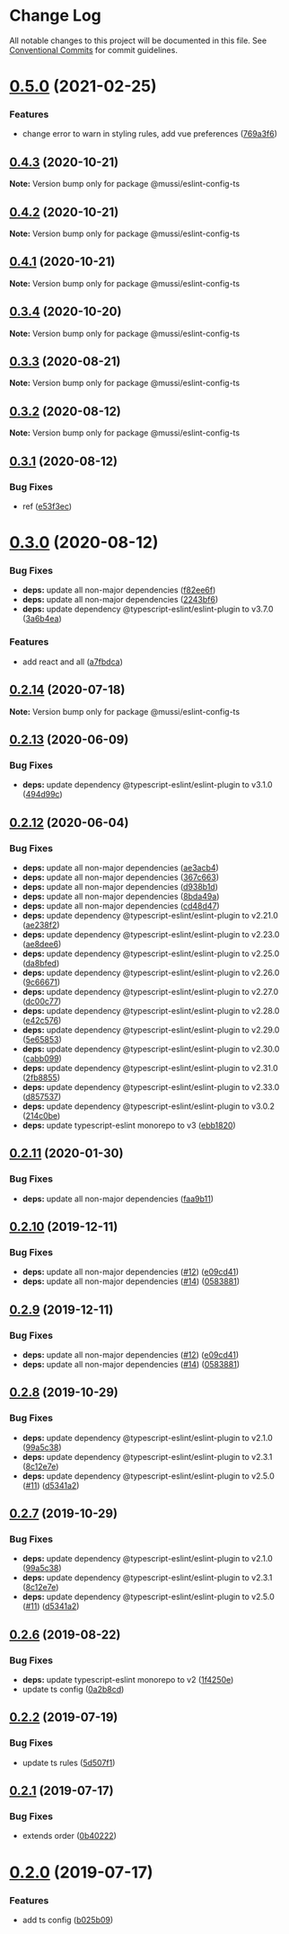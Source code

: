 # Change Log

All notable changes to this project will be documented in this file.
See [Conventional Commits](https://conventionalcommits.org) for commit guidelines.

# [0.5.0](https://github.com/ElMassimo/eslint-config/compare/v0.4.3...v0.5.0) (2021-02-25)


### Features

* change error to warn in styling rules, add vue preferences ([769a3f6](https://github.com/ElMassimo/eslint-config/commit/769a3f67da17f91f1e9f095ca34f8181fac8f4bc))





## [0.4.3](https://github.com/ElMassimo/eslint-config/compare/v0.4.2...v0.4.3) (2020-10-21)

**Note:** Version bump only for package @mussi/eslint-config-ts





## [0.4.2](https://github.com/ElMassimo/eslint-config/compare/v0.4.1...v0.4.2) (2020-10-21)

**Note:** Version bump only for package @mussi/eslint-config-ts





## [0.4.1](https://github.com/ElMassimo/eslint-config/compare/v0.4.0...v0.4.1) (2020-10-21)

**Note:** Version bump only for package @mussi/eslint-config-ts





## [0.3.4](https://github.com/ElMassimo/eslint-config/compare/v0.3.3...v0.3.4) (2020-10-20)

**Note:** Version bump only for package @mussi/eslint-config-ts





## [0.3.3](https://github.com/ElMassimo/eslint-config/compare/v0.3.2...v0.3.3) (2020-08-21)

**Note:** Version bump only for package @mussi/eslint-config-ts





## [0.3.2](https://github.com/ElMassimo/eslint-config/compare/v0.3.1...v0.3.2) (2020-08-12)

**Note:** Version bump only for package @mussi/eslint-config-ts





## [0.3.1](https://github.com/ElMassimo/eslint-config/compare/v0.3.0...v0.3.1) (2020-08-12)


### Bug Fixes

* ref ([e53f3ec](https://github.com/ElMassimo/eslint-config/commit/e53f3ec8dbc1cc3e32d57c08604b2b1d51661ca4))





# [0.3.0](https://github.com/ElMassimo/eslint-config/compare/v0.2.14...v0.3.0) (2020-08-12)


### Bug Fixes

* **deps:** update all non-major dependencies ([f82ee6f](https://github.com/ElMassimo/eslint-config/commit/f82ee6fce9153f098c8fbbeef17f88261e08176f))
* **deps:** update all non-major dependencies ([2243bf6](https://github.com/ElMassimo/eslint-config/commit/2243bf67fac0f75c1a4e35c604f49ebb2092d960))
* **deps:** update dependency @typescript-eslint/eslint-plugin to v3.7.0 ([3a6b4ea](https://github.com/ElMassimo/eslint-config/commit/3a6b4ea59ec8b9a4d75452ae1f6fd2c51d96b242))


### Features

* add react and all ([a7fbdca](https://github.com/ElMassimo/eslint-config/commit/a7fbdcad4b20294e26e817fae468f468376e49cf))





## [0.2.14](https://github.com/ElMassimo/eslint-config/compare/v0.2.13...v0.2.14) (2020-07-18)

**Note:** Version bump only for package @mussi/eslint-config-ts





## [0.2.13](https://github.com/ElMassimo/eslint-config/compare/v0.2.12...v0.2.13) (2020-06-09)


### Bug Fixes

* **deps:** update dependency @typescript-eslint/eslint-plugin to v3.1.0 ([494d99c](https://github.com/ElMassimo/eslint-config/commit/494d99c2bb52895a055cea7be9b50494a6a67358))





## [0.2.12](https://github.com/ElMassimo/eslint-config/compare/v0.2.11...v0.2.12) (2020-06-04)


### Bug Fixes

* **deps:** update all non-major dependencies ([ae3acb4](https://github.com/ElMassimo/eslint-config/commit/ae3acb40f34fa117bb0afe6f9959daa5c0f9a197))
* **deps:** update all non-major dependencies ([367c663](https://github.com/ElMassimo/eslint-config/commit/367c663eb0eca976b2e932d5666b0e47f751a03c))
* **deps:** update all non-major dependencies ([d938b1d](https://github.com/ElMassimo/eslint-config/commit/d938b1d714e429f4dd4cce56b8b2c4cdee0de242))
* **deps:** update all non-major dependencies ([8bda49a](https://github.com/ElMassimo/eslint-config/commit/8bda49afb37d50c647995354cec4d11589eeef8f))
* **deps:** update all non-major dependencies ([cd48d47](https://github.com/ElMassimo/eslint-config/commit/cd48d476bfe63623b66d9d5107b794f3b2e73129))
* **deps:** update dependency @typescript-eslint/eslint-plugin to v2.21.0 ([ae238f2](https://github.com/ElMassimo/eslint-config/commit/ae238f275c17c8959274da007b60cae2f029b7d0))
* **deps:** update dependency @typescript-eslint/eslint-plugin to v2.23.0 ([ae8dee6](https://github.com/ElMassimo/eslint-config/commit/ae8dee603589f80410cb19a009a4f50a7daf5472))
* **deps:** update dependency @typescript-eslint/eslint-plugin to v2.25.0 ([da8bfed](https://github.com/ElMassimo/eslint-config/commit/da8bfed5c582940ebef807cc396a4c28de7135dd))
* **deps:** update dependency @typescript-eslint/eslint-plugin to v2.26.0 ([9c66671](https://github.com/ElMassimo/eslint-config/commit/9c666715c2eef912e343649875441a564486d5ec))
* **deps:** update dependency @typescript-eslint/eslint-plugin to v2.27.0 ([dc00c77](https://github.com/ElMassimo/eslint-config/commit/dc00c77075c87f8e49b39b32d44ca4fde0590731))
* **deps:** update dependency @typescript-eslint/eslint-plugin to v2.28.0 ([e42c576](https://github.com/ElMassimo/eslint-config/commit/e42c5767f6f9a9013286354ee238977b36bbbee2))
* **deps:** update dependency @typescript-eslint/eslint-plugin to v2.29.0 ([5e65853](https://github.com/ElMassimo/eslint-config/commit/5e6585335d4f7b88355a7430911c9712bcd20115))
* **deps:** update dependency @typescript-eslint/eslint-plugin to v2.30.0 ([cabb099](https://github.com/ElMassimo/eslint-config/commit/cabb0999cd95d63fd35b50a0073c324f54a621e5))
* **deps:** update dependency @typescript-eslint/eslint-plugin to v2.31.0 ([2fb8855](https://github.com/ElMassimo/eslint-config/commit/2fb885521b80ba72511b1005ad919ed148c99428))
* **deps:** update dependency @typescript-eslint/eslint-plugin to v2.33.0 ([d857537](https://github.com/ElMassimo/eslint-config/commit/d8575375f6505bfee4165dc33b1cd924b63fb15e))
* **deps:** update dependency @typescript-eslint/eslint-plugin to v3.0.2 ([214c0be](https://github.com/ElMassimo/eslint-config/commit/214c0be0292d8b95d57d1fe0272ee7af7a130b78))
* **deps:** update typescript-eslint monorepo to v3 ([ebb1820](https://github.com/ElMassimo/eslint-config/commit/ebb18209d5c8417da41be7ca8b2b8658bd4ba1a5))





## [0.2.11](https://github.com/ElMassimo/eslint-config/compare/v0.2.10...v0.2.11) (2020-01-30)


### Bug Fixes

* **deps:** update all non-major dependencies ([faa9b11](https://github.com/ElMassimo/eslint-config/commit/faa9b11d52d5d34a4c89917bb6b1aeaa8f7bbdb2))





## [0.2.10](https://github.com/ElMassimo/eslint-config/compare/v0.2.8...v0.2.10) (2019-12-11)


### Bug Fixes

* **deps:** update all non-major dependencies ([#12](https://github.com/ElMassimo/eslint-config/issues/12)) ([e09cd41](https://github.com/ElMassimo/eslint-config/commit/e09cd415f12fa1afe18430c50f6b72189700aa8c))
* **deps:** update all non-major dependencies ([#14](https://github.com/ElMassimo/eslint-config/issues/14)) ([0583881](https://github.com/ElMassimo/eslint-config/commit/05838817541d500e3aab0e215f879c1c7ceb7ced))






## [0.2.9](https://github.com/ElMassimo/eslint-config/compare/v0.2.8...v0.2.9) (2019-12-11)


### Bug Fixes

* **deps:** update all non-major dependencies ([#12](https://github.com/ElMassimo/eslint-config/issues/12)) ([e09cd41](https://github.com/ElMassimo/eslint-config/commit/e09cd415f12fa1afe18430c50f6b72189700aa8c))
* **deps:** update all non-major dependencies ([#14](https://github.com/ElMassimo/eslint-config/issues/14)) ([0583881](https://github.com/ElMassimo/eslint-config/commit/05838817541d500e3aab0e215f879c1c7ceb7ced))






## [0.2.8](https://github.com/ElMassimo/eslint-config/compare/v0.2.6...v0.2.8) (2019-10-29)


### Bug Fixes

* **deps:** update dependency @typescript-eslint/eslint-plugin to v2.1.0 ([99a5c38](https://github.com/ElMassimo/eslint-config/commit/99a5c38))
* **deps:** update dependency @typescript-eslint/eslint-plugin to v2.3.1 ([8c12e7e](https://github.com/ElMassimo/eslint-config/commit/8c12e7e))
* **deps:** update dependency @typescript-eslint/eslint-plugin to v2.5.0 ([#11](https://github.com/ElMassimo/eslint-config/issues/11)) ([d5341a2](https://github.com/ElMassimo/eslint-config/commit/d5341a2))






## [0.2.7](https://github.com/ElMassimo/eslint-config/compare/v0.2.6...v0.2.7) (2019-10-29)


### Bug Fixes

* **deps:** update dependency @typescript-eslint/eslint-plugin to v2.1.0 ([99a5c38](https://github.com/ElMassimo/eslint-config/commit/99a5c38))
* **deps:** update dependency @typescript-eslint/eslint-plugin to v2.3.1 ([8c12e7e](https://github.com/ElMassimo/eslint-config/commit/8c12e7e))
* **deps:** update dependency @typescript-eslint/eslint-plugin to v2.5.0 ([#11](https://github.com/ElMassimo/eslint-config/issues/11)) ([d5341a2](https://github.com/ElMassimo/eslint-config/commit/d5341a2))





## [0.2.6](https://github.com/ElMassimo/eslint-config/compare/v0.2.5...v0.2.6) (2019-08-22)


### Bug Fixes

* **deps:** update typescript-eslint monorepo to v2 ([1f4250e](https://github.com/ElMassimo/eslint-config/commit/1f4250e))
* update ts config ([0a2b8cd](https://github.com/ElMassimo/eslint-config/commit/0a2b8cd))





## [0.2.2](https://github.com/ElMassimo/eslint-config/compare/v0.2.1...v0.2.2) (2019-07-19)


### Bug Fixes

* update ts rules ([5d507f1](https://github.com/ElMassimo/eslint-config/commit/5d507f1))





## [0.2.1](https://github.com/ElMassimo/eslint-config/compare/v0.2.0...v0.2.1) (2019-07-17)


### Bug Fixes

* extends order ([0b40222](https://github.com/ElMassimo/eslint-config/commit/0b40222))





# [0.2.0](https://github.com/ElMassimo/eslint-config/compare/v0.1.5...v0.2.0) (2019-07-17)


### Features

* add ts config ([b025b09](https://github.com/ElMassimo/eslint-config/commit/b025b09))
